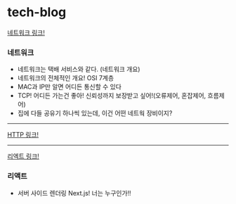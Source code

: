# tech-blog



[네트워크 링크!](네트워크.md)

### 네트워크

- 네트워크는 택배 서비스와 같다. (네트워크 개요)
- 네트워크의 전체적인 개요! OSI 7계층
- MAC과 IP만 알면 어디든 통신할 수 있다
- TCP! 어디든 가는건 좋아! 신뢰성까지 보장받고 싶어!(오류제어, 혼잡제어, 흐름제어)
- 집에 다들 공유기 하나씩 있는데, 이건 어떤 네트웍 장비이지?

---

[HTTP 링크!](HTTP.md)





---

[리엑트 링크!](react/서버_사이드_렌더링_Next.js.md)

### 리액트

- 서버 사이드 렌더링 Next.js! 너는 누구인가!!
